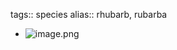 tags:: species
alias:: rhubarb, rubarba

- ![image.png](https://peach-geographical-bat-397.mypinata.cloud/ipfs/QmWDmQm5CYTZLKnx4JhzHg6fapDc6tpym6pu1a18bEGSQs)